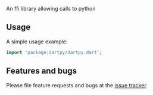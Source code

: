 An ffi library allowing calls to python

## Usage

A simple usage example:

```dart
import 'package:dartpy/dartpy.dart';


```

## Features and bugs

Please file feature requests and bugs at the [issue tracker][tracker].

[tracker]: github.com/TimWhiting/dartpy